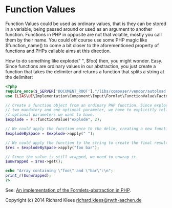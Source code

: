 # Function Values

Function Values could be used as ordinary values, that is they
can be stored in a variable, being passed around or used as an argument to another function.
Functions in PHP in opposite are not that volatile, mostly you call them by their name.
You could off course use some PHP magic like $function_name() to come a bit closer to
the aforementioned property of functions and PHPs callable aims at this direction.

How to do something like explode(" ", $foo) then, you might wonder. Easy. Since
functions are ordinary values in our abstraction, you just create a function that takes
the delimiter and returns a function that splits a string at the delimiter:

```php
<?php
require_once($_SERVER['DOCUMENT_ROOT']."/libs/composer/vendor/autoload.php");
use ILIAS\UI\Implementation\Component\Input\Formlet\FunctionValue\Factory as F;

// Create a function object from an ordinary PHP function. Since explode takes
// two mandatory and one optional parameter, we have to explicitly tell how many
// optional parameters we want to have.
$explode = F::functionValue("explode", 2);

// We could apply the function once to the delim, creating a new function.
$explodeBySpace = $explode->apply(" ");

// We could apply the function to the string to create the final result:
$res = $explodeBySpace->apply("foo bar");

// Since the value is still wrapped, we need to unwrap it.
$unwrapped = $res->get();

echo "Array containing \"foo\" and \"bar\":\n";
print_r($unwrapped);
?>
```

See: [An implementation of the Formlets-abstraction in PHP](https://github.com/jbt/markdown-editor.com/lechimp-p/php-formlets).

Copyright (c) 2014 Richard Klees <richard.klees@rwth-aachen.de>